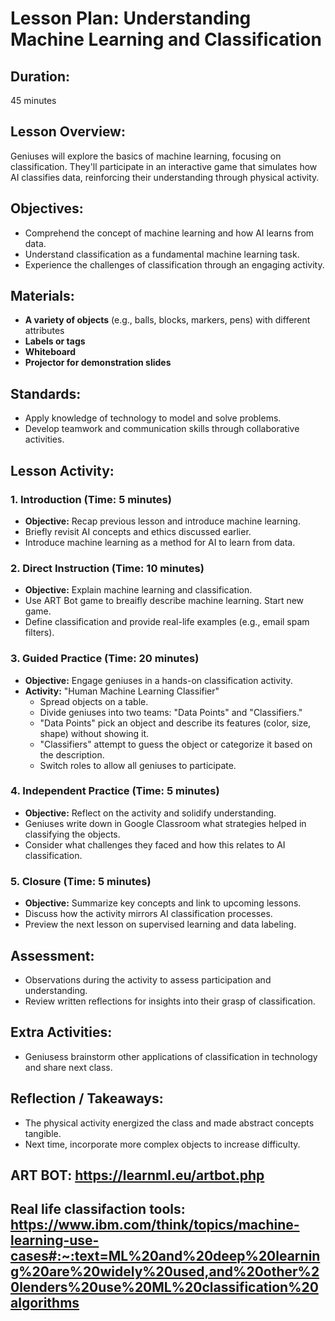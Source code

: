 # Lesson Plan: Understanding Machine Learning and Classification

## **Duration:**
45 minutes

## **Lesson Overview:**
Geniuses will explore the basics of machine learning, focusing on classification. They'll participate in an interactive game that simulates how AI classifies data, reinforcing their understanding through physical activity.

## **Objectives:**
- Comprehend the concept of machine learning and how AI learns from data.
- Understand classification as a fundamental machine learning task.
- Experience the challenges of classification through an engaging activity.

## **Materials:**
- **A variety of objects** (e.g., balls, blocks, markers, pens) with different attributes
- **Labels or tags**
- **Whiteboard**
- **Projector for demonstration slides**

## **Standards:**
- Apply knowledge of technology to model and solve problems.
- Develop teamwork and communication skills through collaborative activities.

## **Lesson Activity:**

### 1. **Introduction (Time: 5 minutes)**
   - **Objective:** Recap previous lesson and introduce machine learning.
   - Briefly revisit AI concepts and ethics discussed earlier.
   - Introduce machine learning as a method for AI to learn from data.

### 2. **Direct Instruction (Time: 10 minutes)**
   - **Objective:** Explain machine learning and classification.
   - Use ART Bot game to breaifly describe machine learning. Start new game.
   - Define classification and provide real-life examples (e.g., email spam filters).

### 3. **Guided Practice (Time: 20 minutes)**
   - **Objective:** Engage geniuses in a hands-on classification activity.
   - **Activity:** "Human Machine Learning Classifier"
     - Spread objects on a table.
     - Divide geniuses into two teams: "Data Points" and "Classifiers."
     - "Data Points" pick an object and describe its features (color, size, shape) without showing it.
     - "Classifiers" attempt to guess the object or categorize it based on the description.
     - Switch roles to allow all geniuses to participate.

### 4. **Independent Practice (Time: 5 minutes)**
   - **Objective:** Reflect on the activity and solidify understanding.
   - Geniuses write down in Google Classroom what strategies helped in classifying the objects.
   - Consider what challenges they faced and how this relates to AI classification.

### 5. **Closure (Time: 5 minutes)**
   - **Objective:** Summarize key concepts and link to upcoming lessons.
   - Discuss how the activity mirrors AI classification processes.
   - Preview the next lesson on supervised learning and data labeling.

## **Assessment:**
- Observations during the activity to assess participation and understanding.
- Review written reflections for insights into their grasp of classification.

## **Extra Activities:**
- Geniusess brainstorm other applications of classification in technology and share next class.

## **Reflection / Takeaways:**
- The physical activity energized the class and made abstract concepts tangible.
- Next time, incorporate more complex objects to increase difficulty.

## ART BOT: https://learnml.eu/artbot.php
## Real life classifaction tools: https://www.ibm.com/think/topics/machine-learning-use-cases#:~:text=ML%20and%20deep%20learning%20are%20widely%20used,and%20other%20lenders%20use%20ML%20classification%20algorithms
